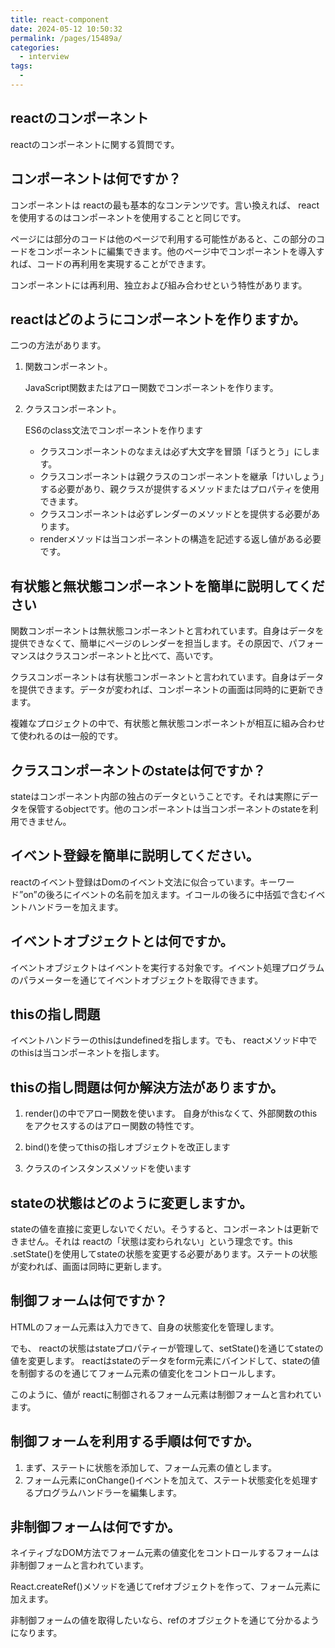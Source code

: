 ```yaml
---
title: react-component
date: 2024-05-12 10:50:32
permalink: /pages/15489a/
categories:
  - interview
tags:
  - 
---
```



##  reactのコンポーネント

 reactのコンポーネントに関する質問です。


## コンポーネントは何ですか？

コンポーネントは reactの最も基本的なコンテンツです。言い換えれば、 reactを使用するのはコンポーネントを使用することと同じです。

ページには部分のコードは他のページで利用する可能性があると、この部分のコードをコンポーネントに編集できます。他のページ中でコンポーネントを導入すれば、コードの再利用を実現することができます。

コンポーネントには再利用、独立および組み合わせという特性があります。


## reactはどのようにコンポーネントを作りますか。

二つの方法があります。

1. 関数コンポーネント。

	JavaScript関数またはアロー関数でコンポーネントを作ります。

2. クラスコンポーネント。

	ES6のclass文法でコンポーネントを作ります
	
	- クラスコンポーネントのなまえは必ず大文字を冒頭「ぼうとう」にします。
	- クラスコンポーネントは親クラスのコンポーネントを継承「けいしょう」する必要があり、親クラスが提供するメソッドまたはプロパティを使用できます。
	- クラスコンポーネントは必ずレンダーのメソッドとを提供する必要があります。
	- renderメソッドは当コンポーネントの構造を記述する返し値がある必要です。


## 有状態と無状態コンポーネントを簡単に説明してください

関数コンポーネントは無状態コンポーネントと言われています。自身はデータを提供できなくて、簡単にページのレンダーを担当します。その原因で、パフォーマンスはクラスコンポーネントと比べて、高いです。

クラスコンポーネントは有状態コンポーネントと言われています。自身はデータを提供できます。データが変われば、コンポーネントの画面は同時的に更新できます。

複雑なプロジェクトの中で、有状態と無状態コンポーネントが相互に組み合わせて使われるのは一般的です。


## クラスコンポーネントのstateは何ですか？

stateはコンポーネント内部の独占のデータということです。それは実際にデータを保管するobjectです。他のコンポーネントは当コンポーネントのstateを利用できません。


## イベント登録を簡単に説明してください。

 reactのイベント登録はDomのイベント文法に似合っています。キーワード”on”の後ろにイベントの名前を加えます。イコールの後ろに中括弧で含むイベントハンドラーを加えます。

## イベントオブジェクトとは何ですか。

イベントオブジェクトはイベントを実行する対象です。イベント処理プログラムのパラメーターを通じてイベントオブジェクトを取得できます。

## thisの指し問題

イベントハンドラーのthisはundefinedを指します。でも、 reactメソッド中でのthisは当コンポーネントを指します。

## thisの指し問題は何か解決方法がありますか。

1. render()の中でアロー関数を使います。
	自身がthisなくて、外部関数のthisをアクセスするのはアロー関数の特性です。

2. bind()を使ってthisの指しオブジェクトを改正します

3. クラスのインスタンスメソッドを使います

## stateの状態はどのように変更しますか。

stateの値を直接に変更しないでくだい。そうすると、コンポーネントは更新できません。それは reactの「状態は変わられない」という理念です。this .setState()を使用してstateの状態を変更する必要があります。ステートの状態が変われば、画面は同時に更新します。

## 制御フォームは何ですか？

HTMLのフォーム元素は入力できて、自身の状態変化を管理します。

でも、 reactの状態はstateプロパティーが管理して、setState()を通じてstateの値を変更します。
 reactはstateのデータをform元素にバインドして、stateの値を制御するのを通じてフォーム元素の値変化をコントロールします。
 
 このように、値が reactに制御されるフォーム元素は制御フォームと言われています。

## 制御フォームを利用する手順は何ですか。

1. まず、ステートに状態を添加して、フォーム元素の値とします。
2. フォーム元素にonChange()イベントを加えて、ステート状態変化を処理するプログラムハンドラーを編集します。

## 非制御フォームは何ですか。

ネイティブなDOM方法でフォーム元素の値変化をコントロールするフォームは非制御フォームと言われています。

React.createRef()メソッドを通じてrefオブジェクトを作って、フォーム元素に加えます。

非制御フォームの値を取得したいなら、refのオブジェクトを通じて分かるようになります。